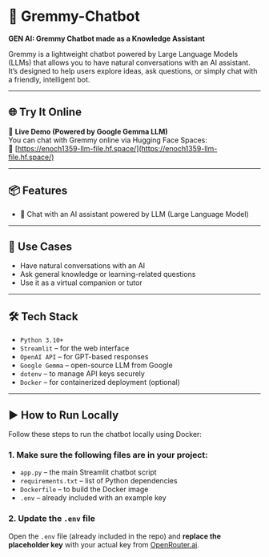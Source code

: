 # 🤖 Gremmy-Chatbot

**GEN AI: Gremmy Chatbot made as a Knowledge Assistant**

Gremmy is a lightweight chatbot powered by Large Language Models (LLMs) that allows you to have natural conversations with an AI assistant. It’s designed to help users explore ideas, ask questions, or simply chat with a friendly, intelligent bot.

---

## 🌐 Try It Online

🚀 **Live Demo (Powered by Google Gemma LLM)**  
You can chat with Gremmy online via Hugging Face Spaces:  
🔗 [https://enoch1359-llm-file.hf.space/](https://enoch1359-llm-file.hf.space/)

---

## 📦 Features

- 💬 Chat with an AI assistant powered by LLM (Large Language Model)

---

## 🧪 Use Cases

- Have natural conversations with an AI
- Ask general knowledge or learning-related questions
- Use it as a virtual companion or tutor

---

## 🛠️ Tech Stack

- `Python 3.10+`
- `Streamlit` – for the web interface
- `OpenAI API` – for GPT-based responses
- `Google Gemma` – open-source LLM from Google  
- `dotenv` – to manage API keys securely
- `Docker` – for containerized deployment (optional)

---



## ▶️ How to Run Locally

Follow these steps to run the chatbot locally using Docker:

### 1. Make sure the following files are in your project:
- `app.py` – the main Streamlit chatbot script
- `requirements.txt` – list of Python dependencies
- `Dockerfile` – to build the Docker image
- `.env` – already included with an example key

### 2. Update the `.env` file

Open the `.env` file (already included in the repo) and **replace the placeholder key** with your actual key from [OpenRouter.ai](https://openrouter.ai/).



